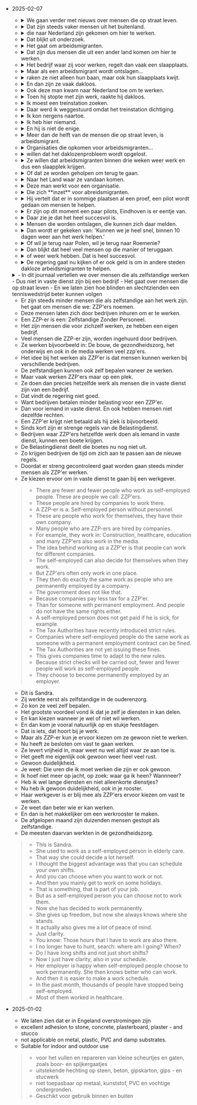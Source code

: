 - 2025-02-07 

    - <details><summary>  We gaan verder met nieuws over mensen die op straat leven.  
      </summary><br> We continue with news about people living on the streets.
      </details>
    - <details><summary> Dat zijn steeds vaker mensen uit het buitenland.
      </summary><br> These are increasingly people from abroad.  </details>
    - <details><summary> die naar Nederland zijn gekomen om hier te werken.
      </summary><br>  who have come to the Netherlands to work here.  </details>
    - <details><summary> Dat blijkt uit onderzoek.
      </summary><br> This is evident from research.   </details>
    - <details><summary> Het gaat om arbeidsmigranten.
      </summary><br>   These are migrant workers. </details>
    - <details><summary> Dat zijn dus mensen die uit een ander land komen om hier te werken.
          </summary><br>   These are people who come from another country to work here. </details>
    - <details><summary> Het bedrijf waar zij voor werken, regelt dan vaak een slaapplaats.
          </summary><br>    The company they work for often arranges a place to sleep. </details>
    - <details><summary> Maar als een arbeidsmigrant wordt ontslagen... 
          </summary><br>   But when a migrant worker is fired... </details>
    - <details><summary> raken ze niet alleen hun baan, maar ook hun slaapplaats kwijt.
          </summary><br>   they not only lose their job, but also their place to sleep. </details>
    - <details><summary> En dan zijn ze vaak dakloos.
          </summary><br>  And then they are often homeless.  </details>
    - <details><summary> Ook deze man kwam naar Nederland toe om te werken.
          </summary><br>  This man also came to the Netherlands to work.  </details>
    - <details><summary> Toen hij stopte met zijn werk, raakte hij dakloos.
          </summary><br>  When he stopped working, he became homeless.  </details>
    - <details><summary> Ik moest een treinstation zoeken.
          </summary><br>    I had to find a train station. </details>
    - <details><summary> Daar werd ik weggestuurd omdat het treinstation dichtiging.
          </summary><br>   I was sent away because the train station was closing. </details>
    - <details><summary> Ik kon nergens naartoe. 
          </summary><br>   I had nowhere to go. </details>
    - <details><summary> Ik heb hier niemand.
          </summary><br>    I have no one here</details>
    - <details><summary> En hij is niet de enige.
          </summary><br>    And he is not the only one </details>
    - <details><summary> Meer dan de helft van de mensen die op straat leven, is arbeidsmigrant.
          </summary><br>    More than half of the people living on the streets are migrant workers</details>
    - <details><summary> Organisaties die opkomen voor arbeidsmigranten...
          </summary><br>    Organizations that stand up for migrant workers</details>
    - <details><summary> willen dat het daklozenprobleem wordt opgelost.
          </summary><br>    Want the homeless problem to be solved</details>
    - <details><summary> Ze willen dat arbeidsmigranten binnen drie weken weer werk en dus een slaapplek krijgen.
          </summary><br>    They want migrant workers to get work and a place to sleep within three weeks</details>
    - <details><summary> Of dat ze worden geholpen om terug te gaan.
          </summary><br>    or they are helped return back</details>
    - <details><summary> Naar het Land waar ze vandaan komen.
          </summary><br>    to the country they came from</details>
    - <details><summary> Deze man werkt voor een organisatie.
          </summary><br>    This man works for an organization</details>
    - <details><summary> Die zich **inzet** voor abreidsmigranten.
      </summary><br>   That is committed to immigrant workers </details>
    - <details><summary> Hij vertelt dat er in sommige plaatsen al een proef, een pilot wordt gedaan om mensen te helpen.
      </summary><br>    He tells that in some places a trial, a pilot is already being done to help people</details>
    - <details><summary> Er zijn op dit moment een paar pilots, Eindhoven is er eentje van.
          </summary><br>    There are a few pilots at the moment, Eindhoven is one of them</details>
    - <details><summary> Daar zie je dat het heel succesvol is.
          </summary><br>    There you can see it is very successful</details>
    - <details><summary> Mensen die worden ontslagen, die kunnen zich daar melden.
          </summary><br>    People who are fired, they can report there</details>
    - <details><summary> Dan wordt er gekeken van: 'Kunnen we je heel snel, binnen 10 dagen weer aan het werk helpen.'
          </summary><br>  Then they look at: Can we help you get back work very quickly within 10 days  </details>
    - <details><summary> Of wil je terug naar Polen, wil je terug naar Roemenie?
          </summary><br>    Or will you go back to Poland or Romania</details>
    - <details><summary> Dan blijkt dat heel veel mensen op die manier of teruggaan.
          </summary><br>    Then it is seen that many people go back in this manner</details>
    - <details><summary> of weer werk hebben. Dat is heel succesvol.
          </summary><br>    or have work again. That is very successful</details>
    - <details><summary> De regering gaat nu kijken of er ook geld is om in andere steden dakloze arbeidsmigranten te helpen.
          </summary><br>    The govt. is now looking if there is money also to help other cities' homless migrants</details>
    <details><summary>
    - In dit journaal vertellen we over mensen die als zelfstandige werken
    - Dus niet in vaste dienst zijn bij een bedrijf
    - Het gaat over mensen die op straat leven
    - En we laten zien hoe blinden en slechtzienden een tenniswedstrijd beter kunnen volgen
    </summary><br>
    > - In this journal we talk about people who work as self-employed people
    > - So they are not permanently employed by a company
    > - It is about people who live on the street
    > - And we show how blind and partially sighted people can follow a tennis match better
    </details>
 
    - Er zijn steeds minder mensen die als zelfstandige aan het werk zijn. het gaat om mensen die we: ZZP'ers noemen. 
    - Deze mensen laten zich door bedrijven inhuren om er te werken. 
    - Een ZZP-er is een: Zelfstandige Zonder Personeel. 
    - Het zijn mensen die voor zichzelf werken, ze hebben een eigen bedrijf.
    - Veel mensen die ZZP-er zijn, worden ingehuurd door bedrijven.
    - Ze werken bijvoorbeeld in: De bouw, de gezondheidszorg, het onderwijs en ook in de media werken veel zzp'ers.
    - Het idee bij het werken als ZZP'er is dat mensen kunnen werken bij verschillende bedrijven. 
    - De zelfstandigen kunnen ook zelf bepalen waneer ze werken.
    - Maar vaak werken ZZP'ers maar op een plek. 
    - Ze doen dan precies hetzelfde werk als mensen die in vaste dienst zijn van een bedrijf. 
    - Dat vindt de regering niet goed. 
    - Want bedrijven betalen minder belasting voor een ZZP'er. 
    - Dan voor iemand in vaste dienst. En ook hebben mensen niet dezelfde rechten. 
    - Een ZZP'er krijgt niet betaald als hij ziek is bijvoorbeeld. 
    - Sinds kort zijn er strenge regels van de Belastingdienst. 
    - Bedrijven waar ZZP'ers hetzelfde werk doen als iemand in vaste dienst, kunnen een boete krijgen. 
    - De Belastingdienst deelt die boetes nu nog niet uit. 
    - Zo krijgen bedrijven de tijd om zich aan te passen aan de nieuwe regels. 
    - Doordat er streng gecontroleerd gaat worden gaan steeds minder mensen als ZZP'er werken. 
    - Ze kiezen ervoor om in vaste dienst te gaan bij een werkgever. 

    > - There are fewer and fewer people who work as self-employed people. These are people we call: ZZP'ers.
    > - These people are hired by companies to work there.
    > - A ZZP-er is a: Self-employed person without personnel.
    > - These are people who work for themselves, they have their own company.
    > - Many people who are ZZP-ers are hired by companies.
    > - For example, they work in: Construction, healthcare, education and many ZZP'ers also work in the media.
    > - The idea behind working as a ZZP'er is that people can work for different companies.
    > - The self-employed can also decide for themselves when they work.
    > - But ZZP'ers often only work in one place.
    > - They then do exactly the same work as people who are permanently employed by a company. 
    > - The government does not like that.
    > - Because companies pay less tax for a ZZP'er.
    > - Than for someone with permanent employment. And people do not have the same rights either. 
    > - A self-employed person does not get paid if he is sick, for example. 
    > - The Tax Authorities have recently introduced strict rules.
    > - Companies where self-employed people do the same work as someone with a permanent employment contract can be fined.
    > - The Tax Authorities are not yet issuing these fines.
    > - This gives companies time to adapt to the new rules.
    > - Because strict checks will be carried out, fewer and fewer people will work as self-employed people.
    > - They choose to become permanently employed by an employer.

    - Dit is Sandra. 
    - Zij werkte eerst als zelfstandige in de ouderenzorg. 
    - Zo kon ze veel zelf bepalen. 
    - Het grootste voordeel vond ik dat je zelf je diensten in kan delen.
    - En kan kiezen wanneer je wel of niet wil werken. 
    - En dan kom je vooral natuurlijk op en stukje feestdagen. 
    - Dat is iets, dat hoort bij je werk. 
    - Maar als ZZP-er kun je ervoor kiezen om ze gewoon niet te werken. 
    - Nu heeft ze besloten om vast te gaan werken.
    - Ze levert vrijheid in, maar weet nu wel altijd waar ze aan toe is.
    - Het geeft me eigenlijk ook gewoon weer heel veel rust.
    - Gewoon duidelijkheid.
    - Je weet: Die uren die ik moet werken die zijn er ook gewoon.
    - Ik hoef niet meer op jacht, op zoek: waar ga ik heen? Wannneer?
    - Heb ik wel lange diensten en niet alleenkorte dienstjes?
    - Nu heb ik gewoon duidelijkheid, ook in je rooster.
    - Haar werkgever is er blij mee als ZZP'ers ervoor kiezen om vast te werken.
    - Ze weet dan beter wie er kan werken.
    - En dan is het makkelijker om een werkrooster te maken.
    - De afgelopen maand zijn duizenden mensen gestopt als zelfstandige.
    - De meesten daarvan werkten in de gezondheidszorg.

    > - This is Sandra.
    > - She used to work as a self-employed person in elderly care.
    > - That way she could decide a lot herself.
    > - I thought the biggest advantage was that you can schedule your own shifts.
    > - And you can choose when you want to work or not.
    > - And then you mainly get to work on some holidays.
    > - That is something, that is part of your job.
    > - But as a self-employed person you can choose not to work them.
    > - Now she has decided to work permanently.
    > - She gives up freedom, but now she always knows where she stands.
    > - It actually also gives me a lot of peace of mind.
    > - Just clarity.
    > - You know: Those hours that I have to work are also there.
    > - I no longer have to hunt, search: where am I going? When?
    > - Do I have long shifts and not just short shifts?
    > - Now I just have clarity, also in your schedule.
    > - Her employer is happy when self-employed people choose to work permanently. She then knows better who can work.
    > - And then it is easier to make a work schedule.
    > - In the past month, thousands of people have stopped being self-employed.
    > - Most of them worked in healthcare.

    
 
- 2025-01-02

    - We laten zien dat er in Engeland overstromingen zijn
    - excellent adhesion to stone, concrete, plasterboard, plaster - and stucco
    - not applicable on metal, plastic, PVC and damp substrates.
    - Suitable for indoor and outdoor use

    > - voor het vullen en repareren van kleine scheurtjes en gaten, zoals boor- en spijkergaatjes
    > - uitstekende hechting op steen, beton, gipskarton, gips - en stucwerk
    > - niet toepasbaar op metaal, kunststof, PVC en vochtige ondergronden.
    > - Geschikt voor gebruik binnen en buiten